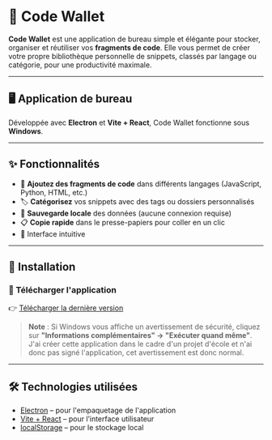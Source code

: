 # 💼 Code Wallet

**Code Wallet** est une application de bureau simple et élégante pour stocker, organiser et réutiliser vos **fragments de code**. Elle vous permet de créer votre propre bibliothèque personnelle de snippets, classés par langage ou catégorie, pour une productivité maximale.

---

## 🖥️ Application de bureau 

Développée avec **Electron** et **Vite + React**, Code Wallet fonctionne sous **Windows**.

---

## ✨ Fonctionnalités

- 🧩 **Ajoutez des fragments de code** dans différents langages (JavaScript, Python, HTML, etc.)
- 🏷️ **Catégorisez** vos snippets avec des tags ou dossiers personnalisés
- 💾 **Sauvegarde locale** des données (aucune connexion requise)
- 📋 **Copie rapide** dans le presse-papiers pour coller en un clic
- 🎨 Interface intuitive 

---

## 🚀 Installation

### 🔽 Télécharger l'application

👉 [Télécharger la dernière version](https://github.com/Ashai12/Code-Wallet/releases/tag/CodeWallet)

> **Note** : Si Windows vous affiche un avertissement de sécurité, cliquez sur **"Informations complémentaires" → "Exécuter quand même"**. J'ai créer cette application dans le cadre d'un projet d'école et n'ai donc pas signé l'application, cet avertissement est donc normal.


---

## 🛠️ Technologies utilisées

- [Electron](https://www.electronjs.org/) – pour l'empaquetage de l'application
- [Vite + React](https://vite.dev/guide/) – pour l’interface utilisateur
- [localStorage](https://developer.mozilla.org/fr/docs/Web/API/Window/localStorage) – pour le stockage local
